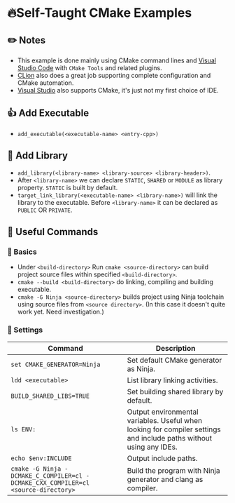 # :fire:Self-Taught CMake Examples

## :pencil2: Notes

- This example is done mainly using CMake command lines and [Visual Studio Code](https://code.visualstudio.com/) with `CMake Tools` and related plugins.
- [CLion](https://www.jetbrains.com/clion/) also does a great job supporting complete configuration and CMake automation.
- [Visual Studio](https://visualstudio.microsoft.com/) also supports CMake, it's just not my first choice of IDE.

## :+1: Add Executable

- `add_executable(<executable-name> <entry-cpp>)`

## :card_index: Add Library

- `add_library(<library-name> <library-source> <library-header>)`.
- After `<library-name>` we can declare `STATIC`, `SHARED` or `MODULE` as library property. `STATIC` is built by default.
- `target_link_library(<executable-name> <library-name>)` will link the library to the executable. Before `<library-name>` it can be declared as `PUBLIC` OR `PRIVATE`.

## :memo: Useful Commands

### :bell: Basics

- Under `<build-directory>` Run `cmake <source-directory>` can build project source files within specified `<build-directory>`.
- `cmake --build <build-directory>` do linking, compiling and building executable.
- `cmake -G Ninja <source-directory>` builds project using Ninja toolchain using source files from `<source directory>`. (In this case it doesn't quite work yet. Need investigation.)

### :floppy_disk: Settings

| Command| Description |
|---|---|
| `set CMAKE_GENERATOR=Ninja` | Set default CMake generator as Ninja. |
| `ldd <executable>` | List library linking activities. |
| `BUILD_SHARED_LIBS=TRUE` | Set building shared library by default. |
| `ls ENV:` | Output environmental variables. Useful when looking for compiler settings and include paths without using any IDEs.  |
| `echo $env:INCLUDE` | Output include paths. |
| `cmake -G Ninja -DCMAKE_C_COMPILER=cl -DCMAKE_CXX_COMPILER=cl <source-directory>` | Build the program with Ninja generator and clang as compiler. |
